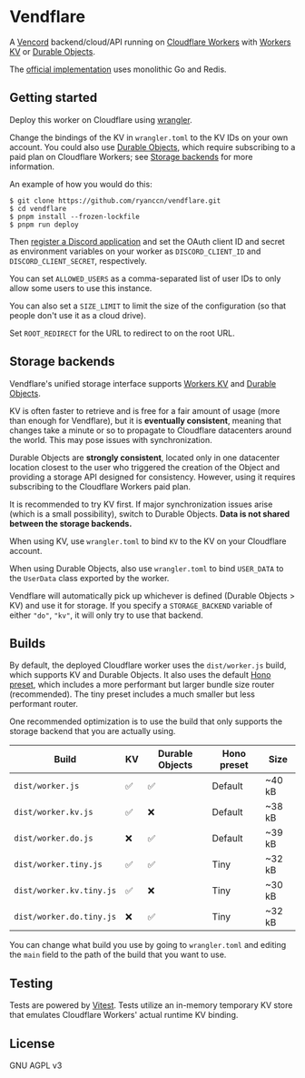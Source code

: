 # Vendflare

A [Vencord](https://vencord.dev/) backend/cloud/API running on [Cloudflare Workers](https://workers.cloudflare.com/) with [Workers KV](https://developers.cloudflare.com/workers/runtime-apis/kv/) or [Durable Objects](https://developers.cloudflare.com/workers/learning/using-durable-objects/).

The [official implementation](https://github.com/Vencord/Backend) uses monolithic Go and Redis.

## Getting started

Deploy this worker on Cloudflare using [wrangler](https://developers.cloudflare.com/workers/wrangler/).

Change the bindings of the KV in `wrangler.toml` to the KV IDs on your own account. You could also use [Durable Objects](https://developers.cloudflare.com/workers/learning/using-durable-objects/), which require subscribing to a paid plan on Cloudflare Workers; see [Storage backends](#storage-backends) for more information.

An example of how you would do this:

```console
$ git clone https://github.com/ryanccn/vendflare.git
$ cd vendflare
$ pnpm install --frozen-lockfile
$ pnpm run deploy
```

Then [register a Discord application](https://discord.com/developers/applications) and set the OAuth client ID and secret as environment variables on your worker as `DISCORD_CLIENT_ID` and `DISCORD_CLIENT_SECRET`, respectively.

You can set `ALLOWED_USERS` as a comma-separated list of user IDs to only allow some users to use this instance.

You can also set a `SIZE_LIMIT` to limit the size of the configuration (so that people don't use it as a cloud drive).

Set `ROOT_REDIRECT` for the URL to redirect to on the root URL.

## Storage backends

Vendflare's unified storage interface supports [Workers KV](https://developers.cloudflare.com/workers/runtime-apis/kv/) and [Durable Objects](https://developers.cloudflare.com/workers/learning/using-durable-objects/).

KV is often faster to retrieve and is free for a fair amount of usage (more than enough for Vendflare), but it is **eventually consistent**, meaning that changes take a minute or so to propagate to Cloudflare datacenters around the world. This may pose issues with synchronization.

Durable Objects are **strongly consistent**, located only in one datacenter location closest to the user who triggered the creation of the Object and providing a storage API designed for consistency. However, using it requires subscribing to the Cloudflare Workers paid plan.

It is recommended to try KV first. If major synchronization issues arise (which is a small possibility), switch to Durable Objects. **Data is not shared between the storage backends.**

When using KV, use `wrangler.toml` to bind `KV` to the KV on your Cloudflare account.

When using Durable Objects, also use `wrangler.toml` to bind `USER_DATA` to the `UserData` class exported by the worker.

Vendflare will automatically pick up whichever is defined (Durable Objects > KV) and use it for storage. If you specify a `STORAGE_BACKEND` variable of either `"do"`, `"kv"`, it will only try to use that backend.

## Builds

By default, the deployed Cloudflare worker uses the `dist/worker.js` build, which supports KV and Durable Objects. It also uses the default [Hono preset](https://hono.dev/api/presets), which includes a more performant but larger bundle size router (recommended). The tiny preset includes a much smaller but less performant router.

One recommended optimization is to use the build that only supports the storage backend that you are actually using.

| Build                    | KV  | Durable Objects | Hono preset | Size   |
| ------------------------ | --- | --------------- | ----------- | ------ |
| `dist/worker.js`         | ✅  | ✅              | Default     | ~40 kB |
| `dist/worker.kv.js`      | ✅  | ❌              | Default     | ~38 kB |
| `dist/worker.do.js`      | ❌  | ✅              | Default     | ~39 kB |
| `dist/worker.tiny.js`    | ✅  | ✅              | Tiny        | ~32 kB |
| `dist/worker.kv.tiny.js` | ✅  | ❌              | Tiny        | ~30 kB |
| `dist/worker.do.tiny.js` | ❌  | ✅              | Tiny        | ~32 kB |

You can change what build you use by going to `wrangler.toml` and editing the `main` field to the path of the build that you want to use.

## Testing

Tests are powered by [Vitest](https://vitest.dev/). Tests utilize an in-memory temporary KV store that emulates Cloudflare Workers' actual runtime KV binding.

## License

GNU AGPL v3
